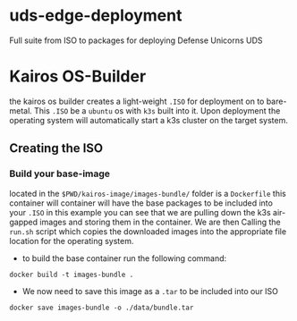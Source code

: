 # uds-edge-deployment
Full suite from ISO to packages for deploying Defense Unicorns UDS

# Kairos OS-Builder
the kairos os builder creates a light-weight `.ISO` for deployment on to bare-metal. This `.ISO` be a `ubuntu` os with `k3s` built into it. Upon deployment the operating system will automatically start a k3s cluster on the target system.

## Creating the ISO

### Build your base-image
located in the `$PWD/kairos-image/images-bundle/` folder is a `Dockerfile` this container will container will have the base packages to be included into your `.ISO` in this example you can see that we are pulling down the k3s air-gapped images and storing them in the container. We are then Calling the `run.sh` script which copies the downloaded images into the appropriate file location for the operating system. 

- to build the base container run the following command:
```shell
docker build -t images-bundle . 
```

- We now need to save this image as a `.tar` to be included into our ISO

```shell
docker save images-bundle -o ./data/bundle.tar
```